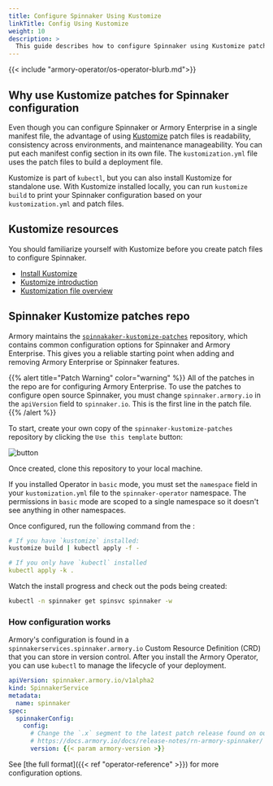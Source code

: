 ```yaml
---
title: Configure Spinnaker Using Kustomize
linkTitle: Config Using Kustomize
weight: 10
description: >
  This guide describes how to configure Spinnaker using Kustomize patches.
---
```

{{< include "armory-operator/os-operator-blurb.md">}}

## Why use Kustomize patches for Spinnaker configuration

Even though you can configure Spinnaker or Armory Enterprise in a single manifest file, the advantage of using [Kustomize](https://kustomize.io/) patch files is readability, consistency across environments, and maintenance manageability. You can put each manifest config section in its own file. The `kustomization.yml` file uses the patch files to build a deployment file.

Kustomize is part of `kubectl`, but you can also install Kustomize for standalone use. With Kustomize installed locally, you can run `kustomize build` to print your Spinnaker configuration based on your `kustomization.yml` and patch files.

## Kustomize resources

You should familiarize yourself with Kustomize before you create patch files to configure Spinnaker.

* [Install Kustomize](https://kubectl.docs.kubernetes.io/installation/kustomize/)
* [Kustomize introduction](https://kubectl.docs.kubernetes.io/guides/introduction/kustomize/)
* [Kustomization file overview](https://kubectl.docs.kubernetes.io/references/kustomize/kustomization/)

## Spinnaker Kustomize patches repo

Armory maintains the [`spinnakaker-kustomize-patches`](https://github.com/armory/spinnaker-kustomize-patches) repository, which contains common configuration options for Spinnaker and Armory Enterprise. This gives you a reliable starting point when adding and removing Armory Enterprise or Spinnaker features.

{{% alert title="Patch Warning" color="warning" %}}
All of the patches in the repo are for configuring Armory Enterprise. To use the patches to configure open source Spinnaker, you must change `spinnaker.armory.io` in the `apiVersion` field to `spinnaker.io`. This is the first line in the patch file.
{{% /alert %}}

To start, create your own copy of the `spinnaker-kustomize-patches` repository
by clicking the `Use this template` button:

![button](/images/kustomize-patches-repo-clone.png)

Once created, clone this repository to your local machine.

If you installed Operator in `basic` mode, you must set the `namespace` field
in your `kustomization.yml` file to the `spinnaker-operator` namespace.  The
permissions in `basic` mode are scoped to a single namespace so it doesn't see
anything in other namespaces.

Once configured, run the following command from the :

```bash
# If you have `kustomize` installed:
kustomize build | kubectl apply -f -
```

```yaml
# If you only have `kubectl` installed
kubectl apply -k .
```

Watch the install progress and check out the pods being created:

```bash
kubectl -n spinnaker get spinsvc spinnaker -w
```

### How configuration works

Armory's configuration is found in a `spinnakerservices.spinnaker.armory.io`
Custom Resource Definition (CRD) that you can store in version control. After
you install the Armory Operator, you can use `kubectl` to manage the lifecycle
of your deployment.

```yaml
apiVersion: spinnaker.armory.io/v1alpha2
kind: SpinnakerService
metadata:
  name: spinnaker
spec:
  spinnakerConfig:
    config:
      # Change the `.x` segment to the latest patch release found on our website:
      # https://docs.armory.io/docs/release-notes/rn-armory-spinnaker/
      version: {{< param armory-version >}}
```

See [the full format]({{< ref "operator-reference" >}}) for more configuration
options.
